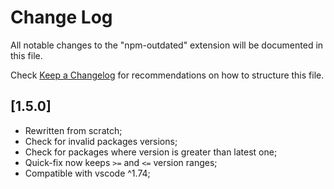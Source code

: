 # Change Log

All notable changes to the "npm-outdated" extension will be documented in this file.

Check [Keep a Changelog](http://keepachangelog.com/) for recommendations on how to structure this file.

## [1.5.0]

-   Rewritten from scratch;
-   Check for invalid packages versions;
-   Check for packages where version is greater than latest one;
-   Quick-fix now keeps `>=` and `<=` version ranges;
-   Compatible with vscode ^1.74;
